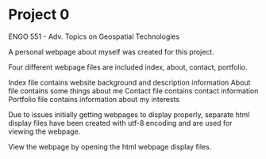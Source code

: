 # Project 0

ENGO 551 - Adv. Topics on Geospatial Technologies

A personal webpage about myself was created for this project. 

Four different webpage files are included index, about, contact, portfolio.

Index file contains website background and description information 
About file contains some things about me
Contact file contains contact information
Portfolio file contains information about my interests 

Due to issues initially getting webpages to display properly, separate html display files have been created with utf-8 encoding and are used for viewing the webpage. 
 
View the webpage by opening the html webpage display files.


